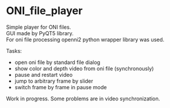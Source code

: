 # ONI_file_player
Simple player for ONI  files.  
GUI made by PyQT5 library.  
For oni file processing openni2 python wrapper library was used.

Tasks:  
- open oni file by standard file dialog
- show color and depth video from oni file (synchronously)  
- pause and restart video
- jump to arbitrary frame by slider
- switch frame by frame in pause mode

Work in progress. Some problems are in video synchronization. 

